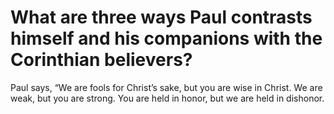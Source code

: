 # What are three ways Paul contrasts himself and his companions with the Corinthian believers?

Paul says, “We are fools for Christ’s sake, but you are wise in Christ. We are weak, but you are strong. You are held in honor, but we are held in dishonor.
